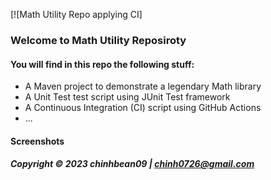 [![Math Utility Repo applying CI]
### Welcome to Math Utility Reposiroty

#### You will find in this repo the following stuff:

* A Maven project to demonstrate a legendary Math library
* A Unit Test test script using JUnit Test framework
* A Continuous Integration (CI) script using GitHub Actions
* ...

#### Screenshots
##### Copyright &#169; 2023 chinhbean09  | chinh0726@gmail.com
